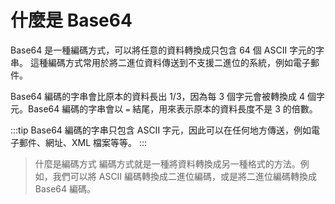 # 什麼是 Base64

Base64 是一種編碼方式，可以將任意的資料轉換成只包含 64 個 ASCII 字元的字串。
這種編碼方式常用於將二進位資料傳送到不支援二進位的系統，例如電子郵件。

Base64 編碼的字串會比原本的資料長出 1/3，因為每 3 個字元會被轉換成 4 個字元。Base64 編碼的字串會以 `=` 結尾，用來表示原本的資料長度不是 3 的倍數。

:::tip
Base64 編碼的字串只包含 ASCII 字元，因此可以在任何地方傳送，例如電子郵件、網址、XML 檔案等等。
:::

> 什麼是編碼方式
> 編碼方式就是一種將資料轉換成另一種格式的方法。例如，我們可以將 ASCII 編碼轉換成二進位編碼，或是將二進位編碼轉換成 Base64 編碼。
